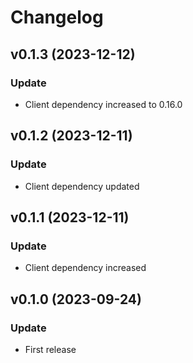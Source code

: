 # Changelog

## v0.1.3 (2023-12-12)

### Update

- Client dependency increased to 0.16.0

## v0.1.2 (2023-12-11)

### Update

- Client dependency updated

## v0.1.1 (2023-12-11)

### Update

- Client dependency increased

## v0.1.0 (2023-09-24)

### Update

- First release

